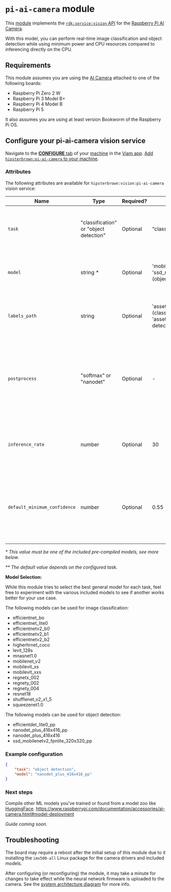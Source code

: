 # `pi-ai-camera` module

This [module](https://docs.viam.com/registry/modular-resources/) implements the [`rdk:service:vision` API](https://docs.viam.com/appendix/apis/services/vision/) for the [Raspberry Pi AI Camera](https://www.raspberrypi.com/products/ai-camera/).

With this model, you can perform real-time image classification and object detection while using minimum power and CPU resources compared to inferencing directly on the CPU.

## Requirements

This module assumes you are using the [AI Camera](https://www.raspberrypi.com/documentation/accessories/ai-camera.html#about) attached to one of the following boards:
- Raspberry Pi Zero 2 W
- Raspberry Pi 3 Model B+
- Raspberry Pi 4 Model B
- Raspberry Pi 5 

It also assumes you are using at least version Bookworm of the Raspberry Pi OS.

## Configure your pi-ai-camera vision service

Navigate to the [**CONFIGURE** tab](https://docs.viam.com/configure/) of your [machine](https://docs.viam.com/fleet/machines/) in the [Viam app](https://app.viam.com/).
[Add `hipsterbrown:pi-ai-camera` to your machine](https://docs.viam.com/configure/#services).

### Attributes

The following attributes are available for `hipsterbrown:vision:pi-ai-camera` vision service:

| Name    | Type   | Required?    | Default | Description |
| ------- | ------ | ------------ | ------- | ----------- |
| `task` | "classification" or "object detection" | Optional | "classification"  | Which computer vision task is supported by the selected model |
| `model` | string * | Optional     | 'mobilenet_v2' (classification) or 'ssd_mobilenetv2_fpnlite_320x320_pp' (object detection) ** | Which pre-compiled ML model to use with the selected task |
| `labels_path` | string | Optional | 'assets/imagenet_labels.txt' (classification) or 'assets/coco_labels.txt' (object detection) ** | Path to plain text file with the list of associated image labels for the model |
| `postprocess` | "softmax" or "nanodet" | Optional | - | What kind of post processing step should be taken on the ML output from the camera: [softmax](https://en.wikipedia.org/wiki/Softmax_function) is used with classification tasks |
| `inference_rate` | number | Optional | 30 | The number of frames per second to process images against the configured ML model |
| `default_minimum_confidence` | number | Optional | 0.55 | Number between 0 and 1 as a minimum percentage of confidence for the returned outputs from the model |

_* This value must be one of the included pre-compiled models, see more below._

_** The default value depends on the configured task._

**Model Selection:**

While this module tries to select the best general model for each task, feel free to experiment with the various included models to see if another works better for your use case.

The following models can be used for image classification:

- efficientnet_bo
- efficientnet_lite0
- efficientnetv2_b0
- efficientnetv2_b1
- efficientnetv2_b2
- higherhrnet_coco
- levit_128s
- mnasnet1.0
- mobilenet_v2
- mobilevit_xs
- mobilevit_xxs
- regnetx_002
- regnety_002
- regnety_004
- resnet18
- shufflenet_v2_x1_5
- squeezenet1.0

The following models can be used for object detection:

- efficientdet_lite0_pp
- nanodet_plus_416x416_pp
- nanodet_plus_416x416
- ssd_mobilenetv2_fpnlite_320x320_pp


### Example configuration

```json
{
    "task": "object detection",
    "model": "nanodet_plus_416x416_pp"
}
```

### Next steps

Compile other ML models you've trained or found from a model zoo like [HuggingFace](https://huggingface.co/models?pipeline_tag=image-classification&sort=trending). https://www.raspberrypi.com/documentation/accessories/ai-camera.html#model-deployment

_Guide coming soon._

## Troubleshooting

The board may require a reboot after the initial setup of this module due to it installing the `imx500-all` Linux package for the camera drivers and included models.

After configuring (or reconfiguring) the module, it may take a minute for changes to take effect while the neural network firmware is uploaded to the camera. See the [system architecture diagram](https://www.raspberrypi.com/documentation/accessories/ai-camera.html#system-architecture) for more info.
